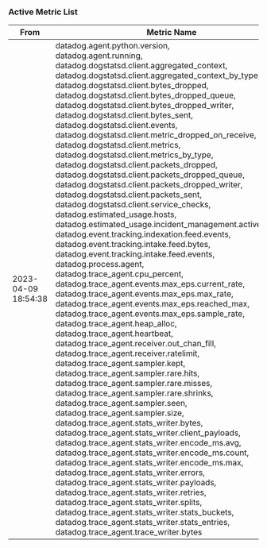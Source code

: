 ### Active Metric List
|From|Metric Name|
|---|---|
| 2023-04-09 18:54:38 | datadog.agent.python.version,<br>datadog.agent.running,<br>datadog.dogstatsd.client.aggregated_context,<br>datadog.dogstatsd.client.aggregated_context_by_type,<br>datadog.dogstatsd.client.bytes_dropped,<br>datadog.dogstatsd.client.bytes_dropped_queue,<br>datadog.dogstatsd.client.bytes_dropped_writer,<br>datadog.dogstatsd.client.bytes_sent,<br>datadog.dogstatsd.client.events,<br>datadog.dogstatsd.client.metric_dropped_on_receive,<br>datadog.dogstatsd.client.metrics,<br>datadog.dogstatsd.client.metrics_by_type,<br>datadog.dogstatsd.client.packets_dropped,<br>datadog.dogstatsd.client.packets_dropped_queue,<br>datadog.dogstatsd.client.packets_dropped_writer,<br>datadog.dogstatsd.client.packets_sent,<br>datadog.dogstatsd.client.service_checks,<br>datadog.estimated_usage.hosts,<br>datadog.estimated_usage.incident_management.active_users,<br>datadog.event.tracking.indexation.feed.events,<br>datadog.event.tracking.intake.feed.bytes,<br>datadog.event.tracking.intake.feed.events,<br>datadog.process.agent,<br>datadog.trace_agent.cpu_percent,<br>datadog.trace_agent.events.max_eps.current_rate,<br>datadog.trace_agent.events.max_eps.max_rate,<br>datadog.trace_agent.events.max_eps.reached_max,<br>datadog.trace_agent.events.max_eps.sample_rate,<br>datadog.trace_agent.heap_alloc,<br>datadog.trace_agent.heartbeat,<br>datadog.trace_agent.receiver.out_chan_fill,<br>datadog.trace_agent.receiver.ratelimit,<br>datadog.trace_agent.sampler.kept,<br>datadog.trace_agent.sampler.rare.hits,<br>datadog.trace_agent.sampler.rare.misses,<br>datadog.trace_agent.sampler.rare.shrinks,<br>datadog.trace_agent.sampler.seen,<br>datadog.trace_agent.sampler.size,<br>datadog.trace_agent.stats_writer.bytes,<br>datadog.trace_agent.stats_writer.client_payloads,<br>datadog.trace_agent.stats_writer.encode_ms.avg,<br>datadog.trace_agent.stats_writer.encode_ms.count,<br>datadog.trace_agent.stats_writer.encode_ms.max,<br>datadog.trace_agent.stats_writer.errors,<br>datadog.trace_agent.stats_writer.payloads,<br>datadog.trace_agent.stats_writer.retries,<br>datadog.trace_agent.stats_writer.splits,<br>datadog.trace_agent.stats_writer.stats_buckets,<br>datadog.trace_agent.stats_writer.stats_entries,<br>datadog.trace_agent.trace_writer.bytes |
